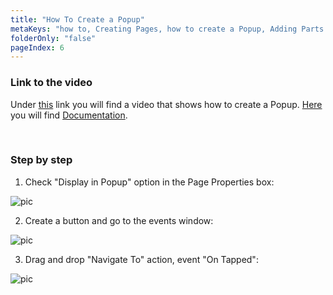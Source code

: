 ```yaml
---
title: "How To Create a Popup"
metaKeys: "how to, Creating Pages, how to create a Popup, Adding Parts and The Layout System, Workbook as a Home Page"
folderOnly: "false"
pageIndex: 6
---
```



### Link to the video

Under [this](https://profitbasedocs.blob.core.windows.net/videos/Workbook%20-%20Creating%20Popups.mp4) link you will find a video that shows how to create a Popup. [Here](../programmingmodel/instructions/popup.md) you will find [Documentation](../programmingmodel/instructions/popup.md).

<br/>


### Step by step


1. Check "Display in Popup" option in the Page Properties box:

![pic](https://profitbasedocs.blob.core.windows.net/images/HTpop%20(1).png)

2. Create a button and go to the events window:

![pic](https://profitbasedocs.blob.core.windows.net/images/HTpop%20(2).png)

3. Drag and drop "Navigate To" action, event "On Tapped":

![pic](https://profitbasedocs.blob.core.windows.net/images/HTpop%20(3).png)
